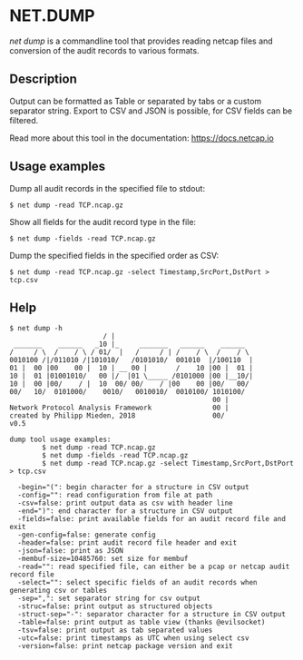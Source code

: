 # NET.DUMP

*net dump* is a commandline tool that provides reading netcap files and conversion of the audit records to various formats.

## Description

Output can be formatted as Table or separated by tabs or a custom separator string.
Export to CSV and JSON is possible, for CSV fields can be filtered.

Read more about this tool in the documentation: https://docs.netcap.io

## Usage examples

Dump all audit records in the specified file to stdout:

    $ net dump -read TCP.ncap.gz

Show all fields for the audit record type in the file:

    $ net dump -fields -read TCP.ncap.gz

Dump the specified fields in the specified order as CSV:

    $ net dump -read TCP.ncap.gz -select Timestamp,SrcPort,DstPort > tcp.csv

## Help

    $ net dump -h
                           / |
     _______    ______   _10 |_     _______   ______    ______
    /     / \  /    / \ / 01/  |   /     / | /    / \  /    / \
    0010100 /|/011010 /|101010/   /0101010/  001010  |/100110  |
    01 |  00 |00    00 |  10 | __ 00 |       /    10 |00 |  01 |
    10 |  01 |01001010/   00 |/  |01 \_____ /0101000 |00 |__10/|
    10 |  00 |00/    / |  10  00/ 00/    / |00    00 |00/   00/
    00/   10/  0101000/    0010/   0010010/  0010100/ 1010100/
                                                      00 |
    Network Protocol Analysis Framework               00 |
    created by Philipp Mieden, 2018                   00/
    v0.5
    
    dump tool usage examples:
            $ net dump -read TCP.ncap.gz
            $ net dump -fields -read TCP.ncap.gz
            $ net dump -read TCP.ncap.gz -select Timestamp,SrcPort,DstPort > tcp.csv
    
      -begin="(": begin character for a structure in CSV output
      -config="": read configuration from file at path
      -csv=false: print output data as csv with header line
      -end=")": end character for a structure in CSV output
      -fields=false: print available fields for an audit record file and exit
      -gen-config=false: generate config
      -header=false: print audit record file header and exit
      -json=false: print as JSON
      -membuf-size=10485760: set size for membuf
      -read="": read specified file, can either be a pcap or netcap audit record file
      -select="": select specific fields of an audit records when generating csv or tables
      -sep=",": set separator string for csv output
      -struc=false: print output as structured objects
      -struct-sep="-": separator character for a structure in CSV output
      -table=false: print output as table view (thanks @evilsocket)
      -tsv=false: print output as tab separated values
      -utc=false: print timestamps as UTC when using select csv
      -version=false: print netcap package version and exit
